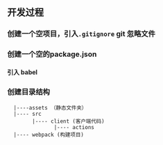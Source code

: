 ## 开发过程

### 创建一个空项目，引入`.gitignore` git 忽略文件

### 创建一个空的package.json

#### 引入 babel

### 创建目录结构


```
  |----assets （静态文件夹）
  |---- src
        |---- client (客户端代码)
               |---- actions
  |---- webpack (构建项目)             

```
